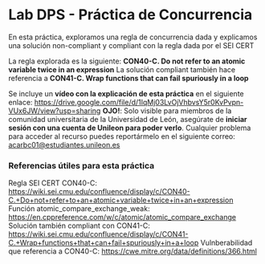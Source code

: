 # Lab DPS - Práctica de Concurrencia
En esta práctica, exploramos una regla de concurrencia dada y explicamos una solución non-compliant y compliant con la regla dada por el SEI CERT

La regla explorada es la siguiente: **CON40-C. Do not refer to an atomic variable twice in an expression**
La solución compliant también hace referencia a **CON41-C. Wrap functions that can fail spuriously in a loop**

Se incluye un **vídeo con la explicación de esta práctica** en el siguiente enlace:
https://drive.google.com/file/d/1IqMj03LvOjVhbvsY5r0KvPvpn-VUx6JW/view?usp=sharing
**OJO!**: Solo visible para miembros de la comunidad universitaria de la Universidad de León, asegúrate de **iniciar sesión con una cuenta de Unileon para poder verlo**.
Cualquier problema para acceder al recurso puedes reportármelo en el siguiente correo: acarbc01@estudiantes.unileon.es


### Referencias útiles para esta práctica
Regla SEI CERT CON40-C: https://wiki.sei.cmu.edu/confluence/display/c/CON40-C.+Do+not+refer+to+an+atomic+variable+twice+in+an+expression
Función atomic_compare_exchange_weak: https://en.cppreference.com/w/c/atomic/atomic_compare_exchange
Solución también compliant con CON41-C: https://wiki.sei.cmu.edu/confluence/display/c/CON41-C.+Wrap+functions+that+can+fail+spuriously+in+a+loop
Vulnberabilidad que referencia a CON40-C: https://cwe.mitre.org/data/definitions/366.html